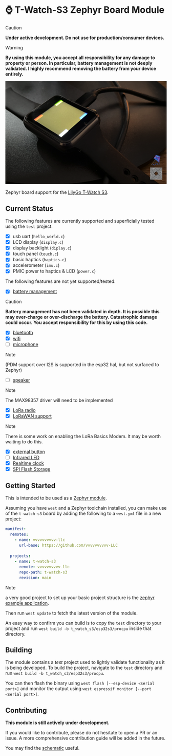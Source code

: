 # ⌚️ T-Watch-S3 Zephyr Board Module #


> [!CAUTION]
> **Under active development. Do not use for production/consumer devices.**

> [!WARNING] 
> **By using this module, you accept all responsibility for any damage to property or person. In particular, battery management is not deeply validated. I highly recommend removing the battery from your device entirely.**

![t-watch-s3](./docs/images/t-watch.png)

Zephyr board support for the [LilyGo T-Watch S3](https://lilygo.cc/products/t-watch-s3).

## Current Status ##

The following features are currently supported and superficially tested using the `test` project:

- [x] usb uart (`hello_world.c`)
- [x] LCD display (`display.c`)
- [x] display backlight (`diplay.c`)
- [x] touch panel (`touch.c`)
- [x] basic haptics (`haptics.c`)
- [x] accelerometer (`imu.c`)
- [x] PMIC power to haptics & LCD (`power.c`)

The following features are not yet supported/tested:

- [x] [battery management](https://github.com/vvvvvvvvvv-LLC/t-watch-s3/issues/11)
> [!CAUTION] 
> **Battery management has not been validated in depth. It is possible this may over-charge or over-discharge the battery. Catastrophic damage could occur. You accept responsibility for this by using this code.**
- [x] [bluetooth](https://github.com/vvvvvvvvvv-LLC/t-watch-s3/issues/3)
- [x] [wifi](https://github.com/vvvvvvvvvv-LLC/t-watch-s3/issues/2)
- [ ] [microphone](https://github.com/vvvvvvvvvv-LLC/t-watch-s3/issues/1)
> [!NOTE] 
> (PDM support over I2S is supported in the esp32 hal, but not surfaced to Zephyr)
- [ ] [speaker](https://github.com/vvvvvvvvvv-LLC/t-watch-s3/issues/4)
> [!NOTE]
> The MAX98357 driver will need to be implemented
- [x] [LoRa radio](https://github.com/vvvvvvvvvv-LLC/t-watch-s3/issues/5)
- [x] [LoRaWAN support](https://github.com/vvvvvvvvvv-LLC/t-watch-s3/issues/6)
> [!NOTE]
> There is some work on enabling the LoRa Basics Modem. It may be worth waiting to do this.
- [x] [external button](https://github.com/vvvvvvvvvv-LLC/t-watch-s3/issues/7)
- [ ] [Infrared LED](https://github.com/vvvvvvvvvv-LLC/t-watch-s3/issues/8)
- [x] [Realtime clock](https://github.com/vvvvvvvvvv-LLC/t-watch-s3/issues/9)
- [x] [SPI Flash Storage](https://github.com/vvvvvvvvvv-LLC/t-watch-s3/issues/10)

## Getting Started ##

This is intended to be used as a [Zephyr module](https://docs.zephyrproject.org/latest/develop/modules.html).

Assuming you have `west` and a Zephyr toolchain installed, you can make use of the `t-watch-s3` board
by adding the following to a `west.yml` file in a new project:

```yaml
manifest:
  remotes:
    - name: vvvvvvvvvv-llc
      url-base: https://github.com/vvvvvvvvvv-LLC
  
  projects:
    - name: t-watch-s3
      remote: vvvvvvvvvv-llc
      repo-path: t-watch-s3
      revision: main
```

> [!NOTE] 
> a very good project to set up your basic project structure is the [zephyr example application](https://github.com/zephyrproject-rtos/example-application).

Then run `west update` to fetch the latest version of the module.

An easy way to confirm you can build is to copy the `test` directory to your project and run `west build -b t_watch_s3/esp32s3/procpu` inside that directory.


## Building ##

The module contains a *test* project used to lightly validate functionality as it is being developed.
To build the project, navigate to the `test` directory and run `west build -b t_watch_s3/esp32s3/procpu`.

You can then flash the binary using `west flash [--esp-device <serial port>]` and monitor
the output using `west espressif monitor [--port <serial port>]`.


## Contributing ##

**This module is still actively under development.**

If you would like to contribute, please do not hesitate to open a PR or an issue.
A more comprehensive contribution guide will be added in the future.

You may find the [schematic](./docs/T_WATCH_S3.pdf) useful.

